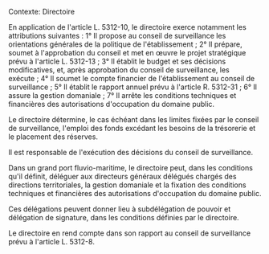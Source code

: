 Contexte: Directoire

En application de l'article L. 5312-10, le directoire exerce notamment les attributions suivantes : 1° Il propose au conseil de surveillance les orientations générales de la politique de l'établissement ; 2° Il prépare, soumet à l'approbation du conseil et met en œuvre le projet stratégique prévu à l'article L. 5312-13 ; 3° Il établit le budget et ses décisions modificatives, et, après approbation du conseil de surveillance, les exécute ; 4° Il soumet le compte financier de l'établissement au conseil de surveillance ; 5° Il établit le rapport annuel prévu à l'article R. 5312-31 ; 6° Il assure la gestion domaniale ; 7° Il arrête les conditions techniques et financières des autorisations d'occupation du domaine public.

Le directoire détermine, le cas échéant dans les limites fixées par le conseil de surveillance, l'emploi des fonds excédant les besoins de la trésorerie et le placement des réserves.

Il est responsable de l'exécution des décisions du conseil de surveillance.

Dans un grand port fluvio-maritime, le directoire peut, dans les conditions qu'il définit, déléguer aux directeurs généraux délégués chargés des directions territoriales, la gestion domaniale et la fixation des conditions techniques et financières des autorisations d'occupation du domaine public.

Ces délégations peuvent donner lieu à subdélégation de pouvoir et délégation de signature, dans les conditions définies par le directoire.

Le directoire en rend compte dans son rapport au conseil de surveillance prévu à l'article L. 5312-8.